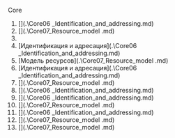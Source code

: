 Core

1. [](.\Core06 _Identification_and_addressing.md)
2. [](.\Core07_Resource_model .md)
3. [](.\Core05_Architecture.md)
4. [Идентификация и адресация](.\Core06 _Identification_and_addressing.md)
5. [Модель ресурсов](.\Core07_Resource_model .md)
6. [Идентификация и адресация](.\Core06 _Identification_and_addressing.md)
7. [](.\Core07_Resource_model .md)
8. [](.\Core06 _Identification_and_addressing.md)
9. [](.\Core06 _Identification_and_addressing.md)
10. [](.\Core07_Resource_model .md)
11. [](.\Core06 _Identification_and_addressing.md)
12. [](.\Core07_Resource_model .md)
13. [](.\Core07_Resource_model .md)









